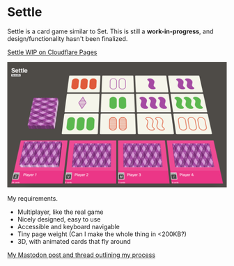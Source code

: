 # Settle

Settle is a card game similar to Set. This is still a **work-in-progress**, and design/functionality hasn't been finalized.

[Settle WIP on Cloudflare Pages](https://settle.pages.dev/)

![A screenshot of Settle](static/images/settle-screenshot.png)

My requirements.
* Multiplayer, like the real game
* Nicely designed, easy to use
* Accessible and keyboard navigable
* Tiny page weight (Can I make the whole thing in <200KB?)
* 3D, with animated cards that fly around

[My Mastodon post and thread outlining my process](https://indieweb.social/@stephenjbell/111625207357581760)